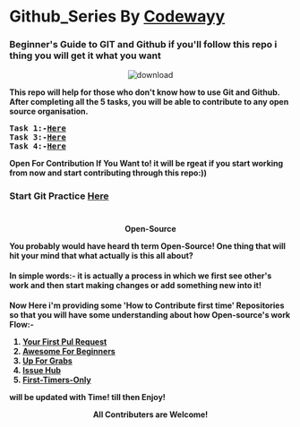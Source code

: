 # Github_Series By <a href="https://github.com/codewayy">Codewayy</a>
### Beginner's Guide to GIT and Github if you'll follow this repo i thing you will get it what you want
<div align="center">
  
![download](https://user-images.githubusercontent.com/47344024/87243162-452a0c00-c451-11ea-961e-f33eb3cc444d.png)
</div>


<b> This repo will help for those who don't know how to use Git and Github. After completing all the 5 tasks, you will be able to contribute to any open source organisation. 
  
  
<pre>Task 1:-<a href= "https://docs.google.com/document/d/e/2PACX-1vT9zStM_dMr6GsMS72uNG7PS_x6PBP4RPInt7p8oGkuuNE7Wlu83IxMzVxDquj4yoed8GlsxD09iwSA/pub">Here</a>                                                       Task 2:-<a href= "https://docs.google.com/document/d/e/2PACX-1vR_jZx66G8VnVkAzD0FtW7S5pChree5kWAztz6qV3ekLOXBDWJ2mCxc4KcknKKMXe8hCeexB8oH2h0O/pub">Here</a>                                       
Task 3:-<a href= "https://docs.google.com/document/d/e/2PACX-1vSPqwWGYc0BRvRm0yVPlPqLe610a3RipexUbgTOqBjlaQXheXmGfjYUGMzJjnSD5B2MTnQCo66OTFNk/pub">Here</a>
Task 4:-<a href= "https://docs.google.com/document/d/e/2PACX-1vSm_uGn6JwWdLcl21Xd3dccbVy-sDoGq8YornOQMenAQGxD-v-1s79LOZRsb4l4vmlvOVNbYqT7Q4y5/pub">Here</a>                                                                            Task 5:-<a href= "https://docs.google.com/document/d/e/2PACX-1vTPEaI_ue7mwyYTgC9t8mdKDGMPlbG8O4cwAwgHSKeHJNCWHxLgXuMsQc_ohRYxMM2K3xOmlG61EdV1/pub">Here</a></pre>




Open For Contribution If You Want to! it will be rgeat if you start working from now and start contributing through this repo:))

### Start Git Practice  <a href="https://learngitbranching.js.org/">Here</a>


# 

<div align="center" ><b>Open-Source</b>
  </div>
  
You probably would have heard th term <b>Open-Source</b>! 
  One thing that will hit your mind that what actually is this all about? 
  
  
 #### In simple words:- it is actually a process in which we first see other's work and then start making changes or add something new into it!
 
 
 Now Here i'm providing some 'How to Contribute first time' Repositories so that you will have some understanding about how Open-source's work Flow:-
 
 1. <a href="https://github.com/yourfirstpr/yourfirstpr.github.io/issues">Your First Pul Request</a>
 2. <a href="https://github.com/mungell/awesome-for-beginners">Awesome For Beginners</a>
 3. <a href="https://up-for-grabs.net/#/">Up For Grabs</a>
 4. <a href="http://issuehub.io/">Issue Hub</a>
 5. <a href="https://www.firsttimersonly.com/">First-Timers-Only</a>



will be updated with Time! till then Enjoy!

<div align="center">All Contributers are Welcome! 
